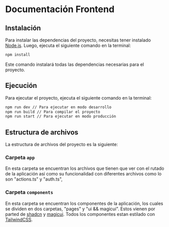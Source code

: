 # Documentación Frontend

## Instalación

Para instalar las dependencias del proyecto, necesitas tener instalado [Node.js](https://nodejs.org/). Luego, ejecuta el siguiente comando en la terminal:

```bash
npm install
```
Este comando instalará todas las dependencias necesarias para el proyecto.

## Ejecución

Para ejecutar el proyecto, ejecuta el siguiente comando en la terminal:

```bash
npm run dev // Para ejecutar en modo desarrollo
npm run build // Para compilar el proyecto
npm run start // Para ejecutar en modo producción
```

## Estructura de archivos

La estructura de archivos del proyecto es la siguiente:

### Carpeta `app`

En esta carpeta se encuentran los archivos que tienen que ver con el rutado de la aplicación así como su funcionalidad con diferentes archivos como lo son "actions.ts" y "auth.ts",

### Carpeta `components`

En esta carpeta se encuentran los componentes de la aplicación, los cuales se dividen en dos carpetas, "pages" y "ui && magicui". Estos vienen por parted de [shadcn](https://ui.shadcn.com/) y [magicui](https://magicui.design/). Todos los componentes estan estilado con [TailwindCSS](https://tailwindcss.com/).